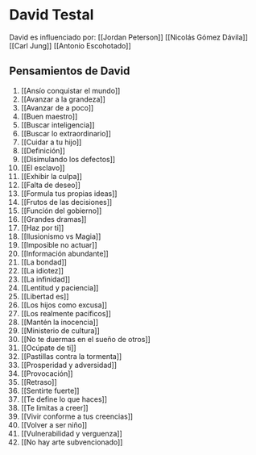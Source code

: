 # David Testal
David es influenciado por:
[[Jordan Peterson]]
[[Nicolás Gómez Dávila]]
[[Carl Jung]]
[[Antonio Escohotado]]

## Pensamientos de David
1. [[Ansío conquistar el mundo]]
2. [[Avanzar a la grandeza]]
3. [[Avanzar de a poco]]
4. [[Buen maestro]]
5. [[Buscar inteligencia]]
6. [[Buscar lo extraordinario]]
7. [[Cuidar a tu hijo]]
8. [[Definición]]
9. [[Disimulando los defectos]]
10. [[El esclavo]]
11. [[Exhibir la culpa]]
12. [[Falta de deseo]]
13. [[Formula tus propias ideas]]
14. [[Frutos de las decisiones]]
15. [[Función del gobierno]]
16. [[Grandes dramas]]
17. [[Haz por ti]]
18. [[Ilusionismo vs Magia]]
19. [[Imposible no actuar]]
20. [[Información abundante]]
19. [[La bondad]]
20. [[La idiotez]]
21. [[La infinidad]]
22. [[Lentitud y paciencia]]
23. [[Libertad es]]
24. [[Los hijos como excusa]]
25. [[Los realmente pacíficos]]
26. [[Mantén la inocencia]]
27. [[Ministerio de cultura]]
28. [[No te duermas en el sueño de otros]]
29. [[Ocúpate de ti]]
30. [[Pastillas contra la tormenta]]
31. [[Prosperidad y adversidad]]
32. [[Provocación]]
33. [[Retraso]]
34. [[Sentirte fuerte]]
35. [[Te define lo que haces]]
36. [[Te limitas a creer]]
37. [[Vivir conforme a tus creencias]]
38. [[Volver a ser niño]]
39. [[Vulnerabilidad y verguenza]]
40. [[No hay arte subvencionado]]














